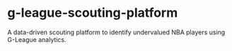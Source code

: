 # g-league-scouting-platform
A data-driven scouting platform to identify undervalued NBA players using G-League analytics.
